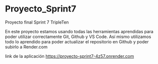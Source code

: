 # Proyecto\_Sprint7

Proyecto final Sprint 7 TripleTen

En este proyecto estamos usando todas las herramientas aprendidas para poder utilizar correctamente Git, Github y VS Code. Así mismo utilizamos todo lo aprendido para poder actualizar el repositorio en Github y poder subirlo a Render.com

link de la aplicación https://proyecto-sprint7-4z57.onrender.com